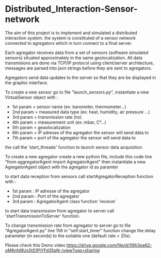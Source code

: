 # Distributed_Interaction-Sensor-network

The aim of this project is to implement and simulated a distributed interaction system. the system is constituted of a sensor network connected to agregators which in turn connect to a final server.   

Each agregator receives data from a set of sensors (software simulated sensors) situated approximately in the same geolocalization.
All data transmisions are done via TCP/IP protocol using client/server architecture, messages are parsed into json strings before they are sent to agregators. 

Agregators send data updates to the server so that they are be displayed in the graphic interface.

To create a new sensor go to file "launch_sensors.py", instantiate a new VirtualSensor object with :
- 1st param = sensor name (ex: barometer, thermometer...)
- 2nd param = measured data type (ex: heat, humidity, air pressure ...)
- 3rd param = transmission rate (hz)
- 4th param = measurement unit (ex: mbar, C°...)
- 5th param = geaolocalization
- 6th param = IP adresse of the agregator the sensor will send data to 
- 7th param = port of the agregator the sensor will send data to

the call the 'start_threads' function to launch sensor data acquisition. 

To create a new agregator create a new python file, include this code line "from aggregatorAgent import AgregatorAgent" then instantiate a new AgregatorAgent object with the agregator id as paramter

to start data reception from sensors call startAgregatorReception function with :

- 1st param : IP adresse of the agregator
- 2nd param : Port of the agregator
- 3rd param : AgregatorAgent class function 'receive'

to start data transmission from agregator to server call 'startTransmissionToServer' function.

To change transmission rate from agregator to server go to file "AgregatorAgent.py" line 156 
in "self.start_timer" function change the delay parameter (in seconds) to the suitable one (default rate = 20s).

Please check this Demo video https://drive.google.com/file/d/1I9h3oe62-oM6nfd9Ux5tS1PjYFd35qN-/view?usp=sharing

